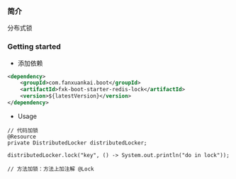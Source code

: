 ### 简介
分布式锁

### Getting started
- 添加依赖
```xml
<dependency>
    <groupId>com.fanxuankai.boot</groupId>
    <artifactId>fxk-boot-starter-redis-lock</artifactId>
    <version>${latestVersion}</version>
</dependency>
```
- Usage
```
// 代码加锁
@Resource
private DistributedLocker distributedLocker;

distributedLocker.lock("key", () -> System.out.println("do in lock"));

// 方法加锁：方法上加注解 @Lock
```
